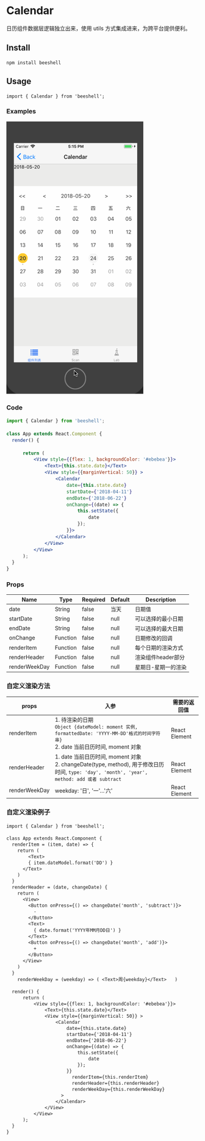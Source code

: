 # Calendar

日历组件数据层逻辑独立出来，使用 utils 方式集成进来，为跨平台提供便利。

## Install

```
npm install beeshell 
```

## Usage

```
import { Calendar } from 'beeshell';
```


### Examples

![image](../images/Calendar/1.gif)

### Code

```jsx
import { Calendar } from 'beeshell';

class App extends React.Component {
  render() {

      return (
          <View style={{flex: 1, backgroundColor: '#ebebea'}}>
              <Text>{this.state.date}</Text>
              <View style={{marginVertical: 50}} >
                  <Calendar
                      date={this.state.date}
                      startDate={'2018-04-11'}
                      endDate={'2018-06-22'}
                      onChange={(date) => {
                          this.setState({
                              date
                          });
                      }}>
                  </Calendar>
              </View>
          </View>
      );
  }
}
```

### Props

| Name | Type | Required | Default | Description |
| ---- | ---- | ---- | ---- | ---- |
| date | String | false | 当天 | 日期值 |
| startDate | String | false | null | 可以选择的最小日期 |
| endDate | String | false | null | 可以选择的最大日期 |
| onChange | Function | false | null | 日期修改的回调 |
| renderItem | Function | false | null | 每个日期的渲染方式 |
| renderHeader | Function | false | null | 渲染组件header部分 |
| renderWeekDay | Function | false | null | 星期日-星期一的渲染 |



### 自定义渲染方法

| props         | 入参                                                         | 需要的返回值  |
| ------------- | ------------------------------------------------------------ | ------------- |
| renderItem    | 1. 待渲染的日期<br />`Object {dateModel: moment 实例, formattedDate: 'YYYY-MM-DD'格式的时间字符串}`<br />2. date 当前日历时间, moment 对象 | React Element |
| renderHeader  | 1. date 当前日历时间, moment 对象<br />2. changeDate(type, method), 用于修改日历时间, `type: 'day', 'month', 'year', method: add 或者 subtract` | React Element |
| renderWeekDay | weekday: '日', '一'…'六'                                     | React Element |

### 自定义渲染例子

``` react
import { Calendar } from 'beeshell';

class App extends React.Component {
  renderItem = (item, date) => {
    return (
    	<Text>
      	{ item.dateModel.format('DD') }
      </Text>
    )
  }
  renderHeader = (date, changeDate) {
    return (
      <View>
        <Button onPress={() => changeDate('month', 'subtract')}>
          -
        </Button>
      	<Text>
          { date.format('YYYY年MM月DD日') }
        </Text>
        <Button onPress={() => changeDate('month', 'add')}>
          +
        </Button>
      </View>
    )
  }
	renderWeekDay = (weekday) => ( <Text>周{weekday}</Text>	 )

  render() {
      return (
          <View style={{flex: 1, backgroundColor: '#ebebea'}}>
              <Text>{this.state.date}</Text>
              <View style={{marginVertical: 50}} >
                  <Calendar
                      date={this.state.date}
                      startDate={'2018-04-11'}
                      endDate={'2018-06-22'}
                      onChange={(date) => {
                          this.setState({
                              date
                          });
                      }}
                    	renderItem={this.renderItem}
                    	renderHeader={this.renderHeader}
                    	renderWeekDay={this.renderWeekDay}
                    >
                  </Calendar>
              </View>
          </View>
      );
  }
}
```

